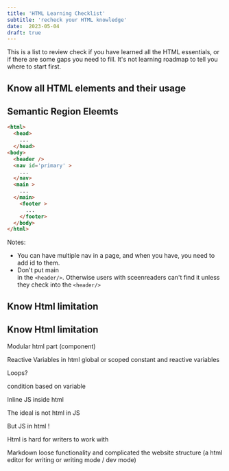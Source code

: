 ```yaml
---
title: 'HTML Learning Checklist'
subtitle: 'recheck your HTML knowledge'
date:  2023-05-04
draft: true
---
```


This is a list to review check if you have learned all the HTML essentials, or if there are some gaps you need to fill. It's not learning roadmap to tell you where to start first. 

## Know all HTML elements and their usage




## Semantic Region Eleemts

```html
<html>
  <head> 
    ...
  </head>
<body>
  <header />
  <nav id='primary' >
    ...
  </nav>
  <main >
    ...
  </main>
    <footer >
      ...
    </footer>
  </body>
</html>
```

Notes: 

* You can have multiple nav in a page, and when you have, you need to add id to them.
* Don't put main <nav> in the `<header/>`. Otherwise users with sceenreaders can't find it unless they check into the `<header/>`

## Know Html limitation
## Know Html limitation

Modular html part (component)

Reactive Variables in html
global or scoped constant and reactive variables

Loops?

condition based on variable

Inline JS inside html

The ideal is not html in JS

But JS  in html !

Html is hard for writers to work with

Markdown loose functionality and complicated the website structure (a html editor for writing or writing mode / dev mode)